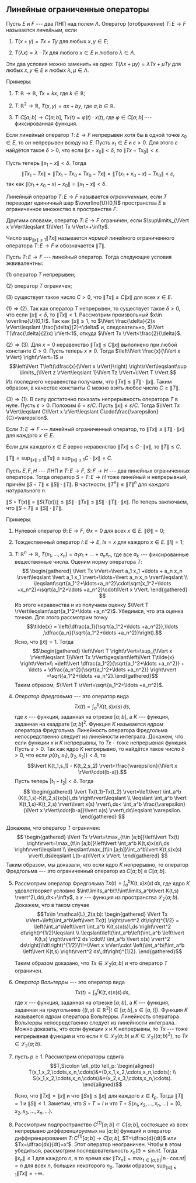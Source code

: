 Линейные ограниченные операторы
-------------------------------

Пусть $E$ и $F$ --- два ЛНП над полем $\Lambda$. Оператор (отображение) $T\colon E\to F$ называется *линейным*, если

1)  $T(x+y)=Tx + Ty$ для любых $x,y\in E$;

2)  $T(\lambda x)=\lambda\cdot Tx$ для любого $x\in E$ и любого
    $\lambda\in\Lambda$.

Эти два условия можно заменить на одно: 
$T(\lambda x+\mu y)=\lambda Tx + \mu Ty$ для любых $x,y\in E$ и любых $\lambda, \mu \in\Lambda$.

Примеры:

1)  $T\colon\mathbb{R}\to\mathbb{R}$, $Tx=kx$, где $k\in\mathbb{R}$;

2)  $T\colon\mathbb{R}^2\to\mathbb{R}$, $T(x,y)=ax+by$, где
    $a, b\in\mathbb{R}$.

3)  $T\colon C[a;b]\to C[a;b]$, $Tx(t)=\varphi(t)\cdot x(t)$, где
    $\varphi\in C[a;b]$ --- фиксированная функция.

Если линейный оператор $T\colon E\to F$ непрерывен хотя бы в одной точке $x_0\in E$, то он непрерывен всюду на $E$.
Пусть $x_1\in E$ и $\varepsilon>0$. 
Для этого $\varepsilon$ найдётся такое $\delta >0$, что если $\lVert x-x_0 \rVert<\delta$, то $\lVert Tx-Tx_0 \rVert<\varepsilon$.

Пусть теперь $\lVert x_1-x \rVert<\delta$. 
Тогда $$\lVert Tx_1-Tx \rVert=\lVert Tx_1-Tx_0+Tx_0-Tx \rVert=\lVert T(x_1+x_0-x)-Tx_0 \rVert<\varepsilon,$$ так как $\lVert (x_1+x_0-x)-x_0 \rVert=\lVert x_1-x \rVert<\delta$.

Линейный оператор $T\colon E\to F$ называется *ограниченным*, если $T$
переводит единичный шар $\overline{U}(0,1)$ пространства $E$ в
ограниченное множество в пространстве $F$.

Другими словами, оператор $T\colon E\to F$ ограничен, если $\sup\limits_{\lVert x \rVert\leqslant 1}\lVert Tx \rVert<+\infty$.

Число $\sup_{\lVert x \rVert\leqslant 1}\lVert Tx \rVert$ называется *нормой* линейного ограниченного оператора $T\colon E\to F$ и обозначается $\lVert T \rVert$.

Пусть $T\colon E\to F$ --- линейный оператор. Тогда следующие условия эквивалентны:

(1) оператор $T$ непрерывен;

(2) оператор $T$ ограничен;

(3) существует такое число $C>0$, что
    $\lVert Tx \rVert\leqslant C\lVert x \rVert$ для всех $x\in E$.

$(1)\Rightarrow (2)$. Так как оператор $T$ непрерывен, то существует такое $\delta>0$, что если $\lVert x \rVert<\delta$, то $\lVert Tx \rVert<1$. Рассмотрим произвольный $x\in \overline{U}(0,1)$.
Так как $\lVert x \rVert\leqslant 1$, то $\lVert \frac{\delta}{2}x \rVert\leqslant \frac{\delta}{2}<\delta$ и, следовательно, $\lVert T(\frac{\delta}{2}x) \rVert<1$, откуда $\lVert Tx \rVert<\frac{2}{\delta}$.

$(2)\Rightarrow (3)$. 
Для $x=0$ неравенство $\lVert Tx \rVert\leqslant C\lVert x \rVert$ выполнено при любой константе $C>0$. Пусть теперь $x\neq 0$. 
Тогда $\left\lVert \frac{x}{\lVert x \rVert} \right\rVert=1$ и $$\left\lVert T\left(\dfrac{x}{\lVert x \rVert}\right) \right\rVert\leqslant\sup \limits_{\lVert z \rVert\leqslant 1}\lVert Tz \rVert=\lVert T \rVert.$$
Из последнего неравенства получаем, что $\lVert Tx \rVert\leqslant \lVert T \rVert\cdot\lVert x \rVert$. 
Таким образом, в качестве константы $C$ можно взять любое число $C\geqslant \lVert T \rVert$.

$(3)\Rightarrow (1)$. 
В силу достаточно показать непрерывность оператора $T$ в нуле. 
Пусть $\varepsilon>0$. Положим $\delta = \varepsilon/C$.
Пусть $\lVert x \rVert\leqslant \varepsilon/C$. 
Тогда $\lVert Tx \rVert\leqslant C\lVert x \rVert\leqslant C\cdot\frac{\varepsilon}{C}=\varepsilon$.

Если $T\colon E\to F$ --- линейный ограниченный оператор, то $\lVert Tx \rVert\leqslant\lVert T \rVert\cdot\lVert x \rVert$ для каждого $x\in E$.

Если для каждого $x\in E$ верно неравенство $\lVert Tx \rVert\leqslant C\cdot\lVert x \rVert$, то $\lVert T \rVert\leqslant C$.

$\lVert T \rVert=\sup_{\lVert x \rVert\leqslant 1}\lVert Tx \rVert \leqslant \sup_{\lVert x \rVert\leqslant 1}C\cdot\lVert x \rVert=C$.

Пусть $E,F,H$ --- ЛНП и $T\colon E\to F$, $S\colon F\to H$ --- два линейных ограниченных оператора. 
Тогда оператор $S\circ T\colon E\to H$ тоже линейный и непрерывный, причём $\lVert S\circ T \rVert\leqslant \lVert S \rVert\cdot\lVert T \rVert$. 
В частности, $\lVert T^n \rVert\leqslant\lVert T \rVert^n$ для каждого натурального $n$.

$\lVert S\circ T(x) \rVert=\lVert S\left(T(x)\right) \rVert\leqslant\lVert S \rVert\cdot\lVert Tx\rVert\leqslant\lVert S \rVert\cdot\lVert T \rVert\cdot\lVert x \rVert$. 
По теперь заключаем, что $\lVert S\circ T \rVert\leqslant \lVert S \rVert\cdot\lVert T \rVert$.

Примеры:

1)  Нулевой оператор $\Theta\colon E\to F$, $\Theta x=0$ для всех
    $x\in E$. $\lVert \Theta \rVert=0$;

2)  Тождественный оператор $I\colon E\to E$, $Ix=x$ для каждого
    $x\in E$. $\lVert I \rVert=1$;

3)  $T\colon \mathbb{R}^n \to \mathbb{R}$,
    $T(x_1,\ldots,x_n)=a_1 x_1 +\ldots + a_n x_n$, где все $a_k$ ---
    фиксированные вещественные числа. 
    Оценим норму оператора $T$:
    $$
    \begin{gathered}
    \lVert Tx \rVert=\lvert a_1 x_1 +\ldots + a_n x_n \rvert\leqslant \lvert a_1 x_1 \rvert+\ldots+\lvert a_n x_n \rvert\leqslant
    \\
    \leqslant\sqrt{a_1^2+\ldots+a_n^2}\cdot\sqrt{x_1^2+\ldots +x_n^2}=\sqrt{a_1^2+\ldots +a_n^2}\cdot\lVert x \rVert.
    \end{gathered}
    $$
    Из этого неравенства и из получаем оценку
    $\lVert T \rVert\leqslant\sqrt{a_1^2+\ldots +a_n^2}$. Убедимся, что
    эта оценка точная. Для этого рассмотрим точку
    $$\tilde{x} = \left(\dfrac{a_1}{\sqrt{a_1^2+\ldots +a_n^2}},\ldots ,\dfrac{a_n}{\sqrt{a_1^2+\ldots +a_n^2}}\right).$$
    Ясно, что $\left\lVert \tilde{x} \right\rVert=1.$ Тогда
    $$\begin{gathered}
    \left\lVert T \right\rVert=\sup_{\lVert x \rVert\leqslant 1}\lVert Tx \rVert\geqslant\left\lVert T\tilde{x} \right\rVert=\\
    =\left\lvert \dfrac{a_1^2}{\sqrt{a_1^2+\ldots +a_n^2}} + \ldots + \dfrac{a_n^2}{\sqrt{a_1^2+\ldots +a_n^2}} \right\rvert
    =\sqrt{a_1^2+\ldots +a_n^2}.\end{gathered}$$ Таким образом,
    $\lVert T \rVert=\sqrt{a_1^2+\ldots +a_n^2}$.

4)  *Оператор Фредгольма* --- это оператор вида  $$Tx(t)=\int_a^b K(t,s)x(s)\,ds,$$ где $x$ --- функция, заданная на отрезке $[a;b]$, а $K$ --- функция, заданная на квадрате $[a;b]^2$.
    Функция $K$ называется *ядром* оператора Фредгольма. 
    Линейность оператора Фредгольма непосредственно следует из линейности интеграла. Докажем, что если функции $x$ и $K$ непрерывны, то $Tx$ - тоже непрерывная функция.
    Пусть $\varepsilon>0$. 
    Так как ядро $K$ непрерывно, то найдётся такое число $\delta>0$, что если $\rho((t_1,s_1),(t_2,s_2))<\delta$, то $$\lvert K(t_1,s_1) - K(t_2,s_2) \rvert<\frac{\varepsilon}{\lVert x \rVert\cdot(b-a)}.$$
    Пусть теперь $\lvert t_1-t_2 \rvert<\delta$. 
    Тогда
    $$
    \begin{gathered}
    \lvert Tx(t_1)-Tx(t_2) \rvert=\left\lvert \int_a^b (K(t_1,s)-K(t_2,s))x(s)\,ds \right\rvert\leqslant
    \\
    \leqslant \int_a^b \lvert K(t_1,s)-K(t_2,s) \rvert\lvert x(s) \rvert\,ds< \int_a^b \frac{\varepsilon}{\lVert x \rVert\cdot(b-a)}\lvert x(s) \rvert\,ds\leqslant \varepsilon.
    \end{gathered}
$$

Докажем, что оператор $T$ ограничен: 
$$
    \begin{gathered}
    \lVert Tx \rVert=\max_{t\in [a;b]}\left\lvert Tx(t) \right\rvert=\max_{t\in [a;b]}\left\lvert \int_a^b K(t,s)x(s)\,ds \right\rvert\leqslant
    \\
    \leqslant\max_{t\in [a;b]}\int_a^b\lvert K(t,s)x(s) \rvert\,ds\leqslant L(b-a)\lVert x \rVert.
    \end{gathered}
$$
Таким образом, мы доказали, что если ядро $K$ непрерывно, то оператор Фредгольма --- это ограниченный оператор из $C[a;b]$ в $C[a;b]$.

5) Рассмотрим оператор Фредгольма $Tx(t)=\int_a^b K(t,s)x(s)\,ds$, где ядро $K$ удовлетворяет условию $\int\limits_a^b\!\!\int\limits_a^b\lvert K(t,s) \rvert^2\,ds\,dt<+\infty$, а $x$ --- функция из пространства $\mathcal{L}_2(a;b)$. Докажем, что в таком случае 
   $$Tx\in \mathcal{L}_2(a;b): 
   \begin{gathered}
    \lVert Tx \rVert=\left(\int_a^b\left\lvert Tx(t) \right\rvert^2 dt\right)^{1/2} = \left(\int_a^b\left\lvert \int_a^b K(t,s)x(s)\,ds \right\rvert^2 dt\right)^{1/2}\leqslant
    \\
    \leqslant\left(\int_a^b\left(\int_a^b \left\lvert K(t,s) \right\rvert^2 ds \cdot\! \int_a^b \lvert x(s) \rvert^2 ds\right)\!dt\right)^{1/2}\!\!=\lVert x \rVert\cdot \left(\int_a^b\!\int_a^b \left\lvert K(t,s) \right\rvert^2 ds\,dt\right)^{1/2}.
    \end{gathered}$$

    Таким образом доказано, что $Tx\in \mathcal{L}_2(a;b)$ и что
    оператор $T$ ограничен.

6)  *Оператор Вольтерры* --- это оператор вида $$Tx(t)=\int_a^t K(t,s)x(s)\,ds,$$ где $x$ --- функция, заданная на отрезке $[a;b]$, а $K$ --- функция, заданная на треугольнике
    $\left\lbrace (t,s)\in\mathbb{R}^2 \left|\right. t\in [a;b], s\in [a,t] \right\rbrace$.
    Функция $K$ называется *ядром* оператора Вольтерры. Линейность оператора Вольтерры непосредственно следует из линейности интеграла.
    Можно доказать, что если функции $x$ и $K$ непрерывны, то $Tx$ --- тоже непрерывная функция и что если $x\in \mathcal{L}_2(a;b)$ и
    $K\in \mathcal{L}_2\left( (a;b)^2\right)$, то
    $Tx\in \mathcal{L}_2(a;b)$.

7)  пусть $p\geqslant 1$. Рассмотрим операторы сдвига     
   $$T,S\colon \ell_p\to \ell_p: 
   \begin{aligned}
    T(x_1,x_2,\cdots,x_n,\cdots)&=(0,x_1,x_2,\cdots,x_n,\cdots);
    \\
    S(x_1,x_2,\cdots,x_n,\cdots)&=(x_2,x_3,\cdots,x_n,\cdots).
    \end{aligned}$$

    Ясно, что $\lVert Tx \rVert=\lVert x \rVert$ и что $\lVert Sx \rVert\leqslant\lVert x \rVert$ для каждого $x\in \ell_p$. 
    Тогда $\lVert T \rVert=1$ и $\lVert S \rVert\leqslant 1$. Заметим, что $S\circ T=I$ и что $T\circ S(x_1,x_2,\ldots,x_n,\ldots)=(0,x_2,x_3,\ldots,x_n,\ldots)$.

8)  Рассмотрим подпространство $C^{(1)}[a;b]\subset C[a;b]$, состоящее из всех непрерывно дифференцируемых на $[a;b]$ функций и оператор дифференцирования $T\colon C^{(1)}[a;b]\to C[a;b]$, $T=\dfrac{d}{dt}$ или $Tx=\dfrac{dx}{dt}=x'$. 
	Этот оператор неограничен. 
	Чтобы в этом убедиться, рассмотрим последовательность $x_n(t)=\sin nt$. 
	Тогда $\lVert x_n \rVert\leqslant1$ для каждого $n$, в то время как $\lVert Tx_n \rVert=\max_{t\in [a;b]}\left\lvert n\cdot\cos nt \right\rvert=n$ для всех $n$, больших некоторого $n_0$. 
	Таким образом, $\sup_{\lVert x \rVert\leqslant 1}\left\lVert Tx \right\rVert=+\infty$.